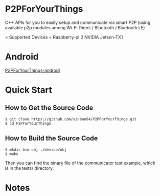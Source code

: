 # P2PForYourThings
C++ APIs for you to easily setup and communicate via smart P2P (using available p2p modules among Wi-Fi Direct / Bluetooth / Bluetooth LE)

= Supported Devices =
Raspberry-pi 3
NVIDIA Jetson-TX1

# Android
[P2PForYourThings-android](https://github.com/esevan/P2PForYourThings-android)


# Quick Start
## How to Get the Source Code
```
$ git clone https://github.com/sinban04/P2PForYourThings.git
$ cd P2PForYourThings
```

## How to Build the Source Code
```
$ mkdir bin obj ./device/obj
$ make
```
Then you can find the binary file of the communicator test example,
which is in the tests/ directory.

# Notes
